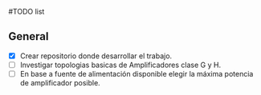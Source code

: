 #TODO list

## General

- [x] Crear repositorio donde desarrollar el trabajo.
- [ ] Investigar topologias basicas de Amplificadores clase G y H.
- [ ] En base a fuente de alimentación disponible elegir la máxima potencia de amplificador posible.
